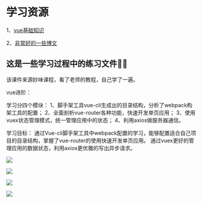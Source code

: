 # 学习资源

1、[vue基础知识](https://github.com/keepfool/vue-tutorials)<br>

2、[非常好的一些博文](http://www.cnblogs.com/xiaohuochai/tag/Vue/)<br>





这是一些学习过程中的练习文件💪💪
---

该课件来源妙味课程，看了老师的教程，自己学了一遍。

vue进阶：

学习分四个模块：
1、脚手架工具vue-cli生成出的目录结构，分析了webpack构架工具的配置；
2、全面剖析vue-router各种功能，快速开发单页应用；
3、使用vuex状态管理模式，统一管理应用中的状态；
4、利用axios做服务器通信。

学习目标：
通过Vue-cli脚手架工具中webpack配置的学习，能够配置适合自己项目的目录结构，掌握了vue-router的使用快速开发单页应用。
通过vuex更好的管理应用的数据状态，利用axios更优雅的写出异步请求。



![](https://candy5232.github.io/personal-work-collection/images/1.png)

![](https://candy5232.github.io/personal-work-collection/images/2.png)

![](https://candy5232.github.io/personal-work-collection/images/3.png)

![](https://candy5232.github.io/personal-work-collection/images/4.png)
